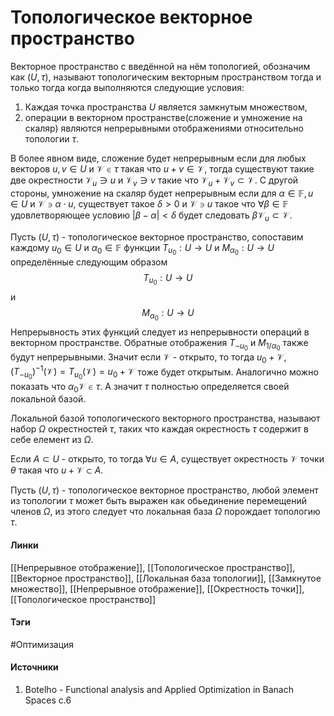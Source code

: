 # Топологическое векторное пространство
Векторное пространство с введённой на нём топологией, обозначим как $(U,\tau)$, называют топологическим векторным пространством тогда и только тогда когда выполняются следующие условия:
1. Каждая точка пространства $U$ является замкнутым множеством,
2. операции в векторном пространстве(сложение и умножение на скаляр) являются непрерывными отображениями относительно топологии $\tau$.

В более явном виде, сложение будет непрерывным если для любых векторов $u,v\in U$ и $\mathcal{V}\in\tau$ такая что $u+v\in\mathcal{V}$, тогда существуют такие две окрестности $\mathcal{V}_{u}\ni u$ и $\mathcal{V}_{v}\ni v$ такие что $\mathcal{V}_{u}+\mathcal{V}_{v}\subset\mathcal{V}$. С другой стороны, умножение на скаляр будет непрерывным если для $\alpha\in\mathbb{F},u\in U$ и $\mathcal{V}\ni\alpha\cdot u$, существует такое $\delta>0$ и $\mathcal{V}\ni u$ такое что $\forall\beta\in\mathbb{F}$ удовлетворяющее условию $|\beta-\alpha|<\delta$ будет следовать $\beta\mathcal{V}_{u}\subset\mathcal{V}$.

Пусть $(U,\tau)$ - топологическое векторное пространство, сопоставим каждому $u_{0}\in U$ и $\alpha_{0}\in\mathbb{F}$ функции $T_{u_{0}}:U\rightarrow U$ и $M_{\alpha_{0}}:U\rightarrow U$ определённые следующим образом
$$
T_{u_{0}}:U\rightarrow U
$$
и
$$
M_{\alpha_{0}}:U\rightarrow U
$$
Непрерывность этих функций следует из непрерывности операций в векторном пространстве. 
Обратные отображения $T_{-u_{0}}$ и $M_{1/\alpha_{0}}$ также будут непрерывными. Значит если $\mathcal{V}$ - открыто, то тогда $u_{0}+\mathcal{V}$, $(T_{-u_{0}})^{-1}(\mathcal{V})=T_{u_{0}}(\mathcal{V})=u_{0}+\mathcal{V}$ тоже будет открытым. Аналогично можно показать что $\alpha_{0}\mathcal{V}\in\tau$. А значит $\tau$ полностью определяется своей локальной базой.

Локальной базой топологического векторного пространства, называют набор $\Omega$ окрестностей $\tau$, таких что каждая окрестность $\tau$ содержит в себе елемент из $\Omega$.

Если $A\subset U$ - открыто, то тогда $\forall u\in A$, существует окрестность $\mathcal{V}$ точки $\theta$ такая что $u+\mathcal{V}\subset A$.

Пусть $(U,\tau)$ - топологическое векторное пространство, любой элемент из топологии $\tau$ может быть выражен как обьединение перемещений членов $\Omega$, из этого следует что локальная база $\Omega$ порождает топологию $\tau$.
#### Линки
 [[Непрерывное отображение]],
 [[Топологическое пространство]],
 [[Векторное пространство]],
 [[Локальная база топологии]],
 [[Замкнутое множество]],
 [[Непрерывное отображение]],
 [[Окрестность точки]],
 [[Топологическое пространство]]
 
#### Тэги
 #Оптимизация
#### Источники
 1. Botelho - Functional analysis and Applied Optimization in Banach Spaces с.6